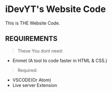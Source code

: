 # iDevYT's Website Code

This is THE Website Code.

## REQUIREMENTS

> These You dont need:
- Emmet (A tool to code faster in HTML & CSS.) 

>Required:

- VSCODE(Or Atom)  
- Live server Extension
